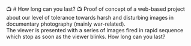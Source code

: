  📺 # How long can you last? 📺
Proof of concept of a web-based project about our level of tolerance towards harsh and disturbing images in documentary photography (mainly war-related).
<br>
The viewer is presented with a series of images fired in rapid sequence which stop as soon as the viewer blinks. How long can you last?
